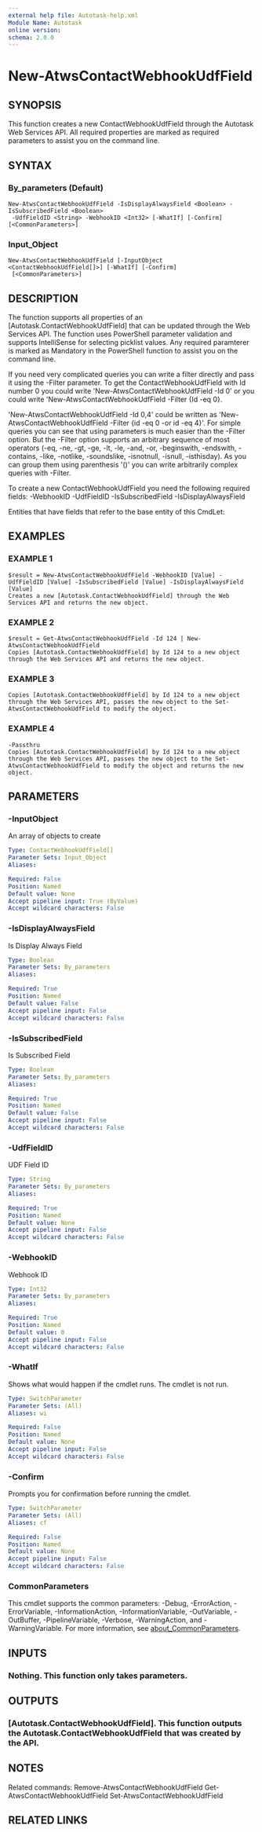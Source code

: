 ```yaml
---
external help file: Autotask-help.xml
Module Name: Autotask
online version:
schema: 2.0.0
---
```


# New-AtwsContactWebhookUdfField

## SYNOPSIS
This function creates a new ContactWebhookUdfField through the Autotask Web Services API.
All required properties are marked as required parameters to assist you on the command line.

## SYNTAX

### By_parameters (Default)
```
New-AtwsContactWebhookUdfField -IsDisplayAlwaysField <Boolean> -IsSubscribedField <Boolean>
 -UdfFieldID <String> -WebhookID <Int32> [-WhatIf] [-Confirm] [<CommonParameters>]
```

### Input_Object
```
New-AtwsContactWebhookUdfField [-InputObject <ContactWebhookUdfField[]>] [-WhatIf] [-Confirm]
 [<CommonParameters>]
```

## DESCRIPTION
The function supports all properties of an \[Autotask.ContactWebhookUdfField\] that can be updated through the Web Services API.
The function uses PowerShell parameter validation  and supports IntelliSense for selecting picklist values.
Any required paramterer is marked as Mandatory in the PowerShell function to assist you on the command line.

If you need very complicated queries you can write a filter directly and pass it using the -Filter parameter.
To get the ContactWebhookUdfField with Id number 0 you could write 'New-AtwsContactWebhookUdfField -Id 0' or you could write 'New-AtwsContactWebhookUdfField -Filter {Id -eq 0}.

'New-AtwsContactWebhookUdfField -Id 0,4' could be written as 'New-AtwsContactWebhookUdfField -Filter {id -eq 0 -or id -eq 4}'.
For simple queries you can see that using parameters is much easier than the -Filter option.
But the -Filter option supports an arbitrary sequence of most operators (-eq, -ne, -gt, -ge, -lt, -le, -and, -or, -beginswith, -endswith, -contains, -like, -notlike, -soundslike, -isnotnull, -isnull, -isthisday).
As you can group them using parenthesis '()' you can write arbitrarily complex queries with -Filter. 

To create a new ContactWebhookUdfField you need the following required fields:
 -WebhookID
 -UdfFieldID
 -IsSubscribedField
 -IsDisplayAlwaysField

Entities that have fields that refer to the base entity of this CmdLet:

## EXAMPLES

### EXAMPLE 1
```
$result = New-AtwsContactWebhookUdfField -WebhookID [Value] -UdfFieldID [Value] -IsSubscribedField [Value] -IsDisplayAlwaysField [Value]
Creates a new [Autotask.ContactWebhookUdfField] through the Web Services API and returns the new object.
```

### EXAMPLE 2
```
$result = Get-AtwsContactWebhookUdfField -Id 124 | New-AtwsContactWebhookUdfField 
Copies [Autotask.ContactWebhookUdfField] by Id 124 to a new object through the Web Services API and returns the new object.
```

### EXAMPLE 3
```
Copies [Autotask.ContactWebhookUdfField] by Id 124 to a new object through the Web Services API, passes the new object to the Set-AtwsContactWebhookUdfField to modify the object.
```

### EXAMPLE 4
```
-Passthru
Copies [Autotask.ContactWebhookUdfField] by Id 124 to a new object through the Web Services API, passes the new object to the Set-AtwsContactWebhookUdfField to modify the object and returns the new object.
```

## PARAMETERS

### -InputObject
An array of objects to create

```yaml
Type: ContactWebhookUdfField[]
Parameter Sets: Input_Object
Aliases:

Required: False
Position: Named
Default value: None
Accept pipeline input: True (ByValue)
Accept wildcard characters: False
```

### -IsDisplayAlwaysField
Is Display Always Field

```yaml
Type: Boolean
Parameter Sets: By_parameters
Aliases:

Required: True
Position: Named
Default value: False
Accept pipeline input: False
Accept wildcard characters: False
```

### -IsSubscribedField
Is Subscribed Field

```yaml
Type: Boolean
Parameter Sets: By_parameters
Aliases:

Required: True
Position: Named
Default value: False
Accept pipeline input: False
Accept wildcard characters: False
```

### -UdfFieldID
UDF Field ID

```yaml
Type: String
Parameter Sets: By_parameters
Aliases:

Required: True
Position: Named
Default value: None
Accept pipeline input: False
Accept wildcard characters: False
```

### -WebhookID
Webhook ID

```yaml
Type: Int32
Parameter Sets: By_parameters
Aliases:

Required: True
Position: Named
Default value: 0
Accept pipeline input: False
Accept wildcard characters: False
```

### -WhatIf
Shows what would happen if the cmdlet runs.
The cmdlet is not run.

```yaml
Type: SwitchParameter
Parameter Sets: (All)
Aliases: wi

Required: False
Position: Named
Default value: None
Accept pipeline input: False
Accept wildcard characters: False
```

### -Confirm
Prompts you for confirmation before running the cmdlet.

```yaml
Type: SwitchParameter
Parameter Sets: (All)
Aliases: cf

Required: False
Position: Named
Default value: None
Accept pipeline input: False
Accept wildcard characters: False
```

### CommonParameters
This cmdlet supports the common parameters: -Debug, -ErrorAction, -ErrorVariable, -InformationAction, -InformationVariable, -OutVariable, -OutBuffer, -PipelineVariable, -Verbose, -WarningAction, and -WarningVariable. For more information, see [about_CommonParameters](http://go.microsoft.com/fwlink/?LinkID=113216).

## INPUTS

### Nothing. This function only takes parameters.
## OUTPUTS

### [Autotask.ContactWebhookUdfField]. This function outputs the Autotask.ContactWebhookUdfField that was created by the API.
## NOTES
Related commands:
Remove-AtwsContactWebhookUdfField
 Get-AtwsContactWebhookUdfField
 Set-AtwsContactWebhookUdfField

## RELATED LINKS
